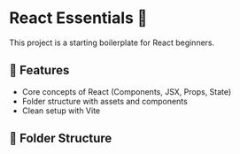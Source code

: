 # React Essentials 🚀

This project is a starting boilerplate for React beginners.

## 🚧 Features
- Core concepts of React (Components, JSX, Props, State)
- Folder structure with assets and components
- Clean setup with Vite

## 📁 Folder Structure
